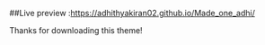 ##Live preview :https://adhithyakiran02.github.io/Made_one_adhi/

Thanks for downloading this theme!
